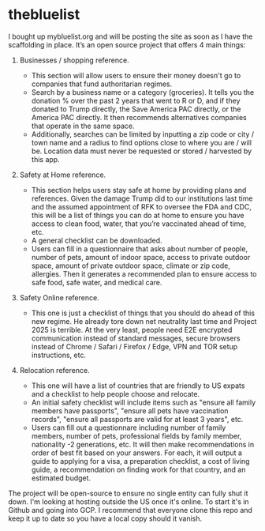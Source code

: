 # thebluelist

I bought up mybluelist.org and will be posting the site as soon as I have the scaffolding in place.  It’s an open source project that offers 4 main things:

1. Businesses / shopping reference.
    - This section will allow users to ensure their money doesn't go to companies that fund authoritarian regimes.
    - Search by a business name or a category (groceries). It tells you the donation % over the past 2 years that went to R or D, and if they donated to Trump directly, the Save America PAC directly, or the America PAC directly. It then recommends alternatives companies that operate in the same space.
    - Additionally, searches can be limited by inputting a zip code or city / town name and a radius to find options close to where you are / will be.  Location data must never be requested or stored / harvested by this app.

2. Safety at Home reference.
    - This section helps users stay safe at home by providing plans and references. Given the damage Trump did to our institutions last time and the assumed appointment of RFK to oversee the FDA and CDC, this will be a list of things you can do at home to ensure you have access to clean food, water, that you’re vaccinated ahead of time, etc.
    - A general checklist can be downloaded.
    - Users can fill in a questionnaire that asks about number of people, number of pets, amount of indoor space, access to private outdoor space, amount of private outdoor space, climate or zip code, allergies. Then it generates a recommended plan to ensure access to safe food, safe water, and medical care.

3. Safety Online reference.  
    - This one is just a checklist of things that you should do ahead of this new regime. He already tore down net neutrality last time and Project 2025 is terrible. At the very least, people need E2E encrypted communication instead of standard messages, secure browsers instead of Chrome / Safari / Firefox / Edge, VPN and TOR setup instructions, etc.

4. Relocation reference. 
    - This one will have a list of countries that are friendly to US expats and a checklist to help people choose and relocate. 
    - An initial safety checklist will include items such as "ensure all family members have passports", "ensure all pets have vaccination records", "ensure all passports are valid for at least 3 years", etc.
    - Users can fill out a questionnare including number of family members, number of pets, professional fields by family member, nationality -2 generations, etc. It will then make recommendations in order of best fit based on your answers. For each, it will output a guide to applying for a visa, a preparation checklist, a cost of living guide, a recommendation on finding work for that country, and an estimated budget.

The project will be open-source to ensure no single entity can fully shut it down. I'm looking at hosting outside the US once it's online.  To start it's in Github and going into GCP. I recommend that everyone clone this repo and keep it up to date so you have a local copy should it vanish.